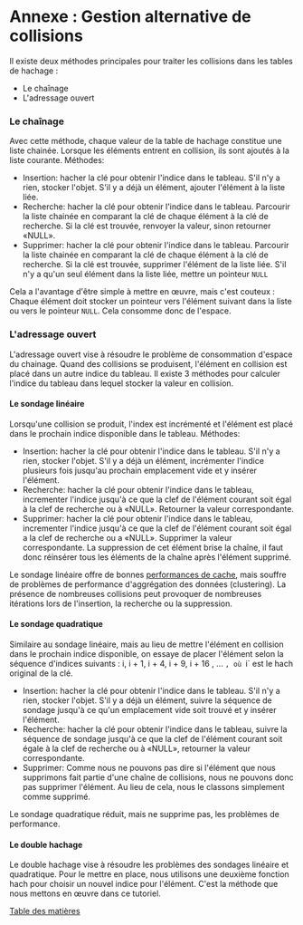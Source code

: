 # Annexe : Gestion alternative de collisions

Il existe deux méthodes principales pour traiter les collisions dans les tables de hachage :

- Le chaînage
- L'adressage ouvert

### Le chaînage

Avec cette méthode, chaque valeur de la table de hachage constitue une liste chainée. Lorsque les éléments entrent en collision, ils sont ajoutés à la liste courante. Méthodes:

- Insertion: hacher la clé pour obtenir l'indice dans le tableau. S'il n'y a rien, stocker l'objet. S'il y a déjà un élément, ajouter l'élément à la liste liée.
- Recherche: hacher la clé pour obtenir l'indice dans le tableau. Parcourir la liste chainée en comparant la clé de chaque élément à la clé de recherche. Si la clé est trouvée, renvoyer la valeur, sinon retourner «NULL».
- Supprimer: hacher la clé pour obtenir l'indice dans le tableau. Parcourir la liste chainée en comparant la clé de chaque élément à la clé de recherche. Si la clé est trouvée, supprimer l'élément de la liste liée. S'il n'y a qu'un seul élément dans la liste liée, mettre un pointeur `NULL`

Cela a l'avantage d'être simple à mettre en œuvre, mais c'est couteux : Chaque élément doit stocker un pointeur vers l'élément suivant dans la liste ou vers le pointeur `NULL`. Cela consomme donc de l'espace.

### L'adressage ouvert

L'adressage ouvert vise à résoudre le problème de consommation d'espace du chainage. Quand des collisions se produisent, l'élément en collision est placé dans un autre indice du tableau.
Il existe 3 méthodes pour calculer l'indice du tableau dans lequel stocker la valeur en collision.

#### Le sondage linéaire

Lorsqu'une collision se produit, l'index est incrémenté et l'élément est placé dans le prochain indice disponible dans le tableau. Méthodes:

- Insertion: hacher la clé pour obtenir l'indice dans le tableau. S'il n'y a rien, stocker l'objet. S'il y a déjà un élément, incrémenter l'indice plusieurs fois jusqu'au prochain emplacement vide et y insérer l'élément.
- Recherche: hacher la clé pour obtenir l'indice dans le tableau, incrementer l'indice jusqu'à ce que la clef de l'élément courant soit égal à la clef de recherche ou à «NULL». Retourner la valeur correspondante.
- Supprimer: hacher la clé pour obtenir l'indice dans le tableau, incrementer l'indice jusqu'à ce que la clef de l'élément courant soit égal a la clef de recherche ou a «NULL». Supprimer la valeur correspondante. La suppression de cet élément brise la chaîne, il faut donc réinsérer tous les éléments de la chaîne après l'élément supprimé.

Le sondage linéaire offre de bonnes [performances de cache](https://en.wikipedia.org/wiki/Locality_of_reference), mais souffre de problèmes de performance d'aggrégation des données (clustering). La présence de nombreuses collisions peut provoquer de nombreuses itérations lors de l'insertion, la recherche ou la suppression.

#### Le sondage quadratique

Similaire au sondage linéaire, mais au lieu de mettre l'élément en collision dans le prochain indice disponible, on essaye de placer l'élément selon la séquence d'indices suivants : i, i + 1, i + 4, i + 9, i + 16 , ... `, où `i` est le hach original de la clé.

- Insertion: hacher la clé pour obtenir l'indice dans le tableau. S'il n'y a rien, stocker l'objet. S'il y a déjà un élément, suivre la séquence de sondage jusqu'à ce qu'un emplacement vide soit trouvé et y insérer l'élément.
- Recherche: hacher la clé pour obtenir l'indice dans le tableau, suivre la séquence de sondage jusqu'à ce que la clef de l'élément courant soit égale à la clef de recherche ou à «NULL», retourner la valeur correspondante.
- Supprimer: Comme nous ne pouvons pas dire si l'élément que nous supprimons fait partie d'une chaîne de collisions, nous ne pouvons donc pas supprimer l'élément. Au lieu de cela, nous le classons simplement comme supprimé.

Le sondage quadratique réduit, mais ne supprime pas, les problèmes de performance.

#### Le double hachage

Le double hachage vise à résoudre les problèmes des sondages linéaire et quadratique. Pour le mettre en place, nous utilisons une deuxième fonction hach pour choisir un nouvel indice pour l'élément. C'est la méthode que nous mettons en œuvre dans ce tutoriel.

[Table des matières](/.translations/fr/README.md#contents)
